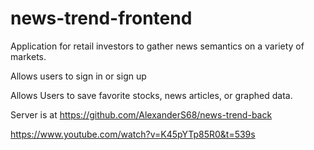 # news-trend-frontend
Application for retail investors to gather news semantics on a variety of markets.

 Allows users to sign in or sign up
 
 Allows Users to save favorite stocks, news articles, or graphed data.
 
 Server is at https://github.com/AlexanderS68/news-trend-back
 
 https://www.youtube.com/watch?v=K45pYTp85R0&t=539s
